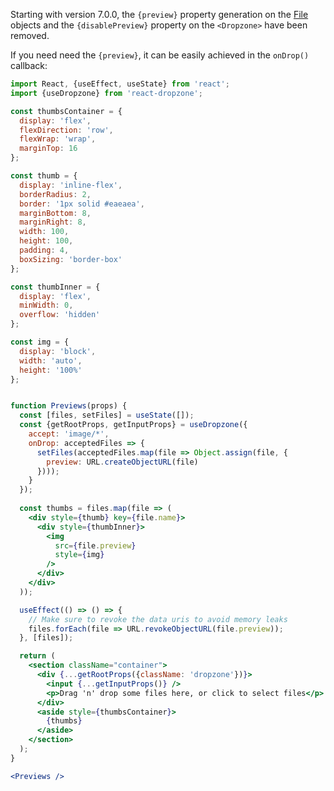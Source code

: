 Starting with version 7.0.0, the `{preview}` property generation on the [File](https://developer.mozilla.org/en-US/docs/Web/API/File) objects and the `{disablePreview}` property on the `<Dropzone>` have been removed.

If you need need the `{preview}`, it can be easily achieved in the `onDrop()` callback:

```jsx harmony
import React, {useEffect, useState} from 'react';
import {useDropzone} from 'react-dropzone';

const thumbsContainer = {
  display: 'flex',
  flexDirection: 'row',
  flexWrap: 'wrap',
  marginTop: 16
};

const thumb = {
  display: 'inline-flex',
  borderRadius: 2,
  border: '1px solid #eaeaea',
  marginBottom: 8,
  marginRight: 8,
  width: 100,
  height: 100,
  padding: 4,
  boxSizing: 'border-box'
};

const thumbInner = {
  display: 'flex',
  minWidth: 0,
  overflow: 'hidden'
};

const img = {
  display: 'block',
  width: 'auto',
  height: '100%'
};


function Previews(props) {
  const [files, setFiles] = useState([]);
  const {getRootProps, getInputProps} = useDropzone({
    accept: 'image/*',
    onDrop: acceptedFiles => {
      setFiles(acceptedFiles.map(file => Object.assign(file, {
        preview: URL.createObjectURL(file)
      })));
    }
  });
  
  const thumbs = files.map(file => (
    <div style={thumb} key={file.name}>
      <div style={thumbInner}>
        <img
          src={file.preview}
          style={img}
        />
      </div>
    </div>
  ));

  useEffect(() => () => {
    // Make sure to revoke the data uris to avoid memory leaks
    files.forEach(file => URL.revokeObjectURL(file.preview));
  }, [files]);

  return (
    <section className="container">
      <div {...getRootProps({className: 'dropzone'})}>
        <input {...getInputProps()} />
        <p>Drag 'n' drop some files here, or click to select files</p>
      </div>
      <aside style={thumbsContainer}>
        {thumbs}
      </aside>
    </section>
  );
}

<Previews />
```
